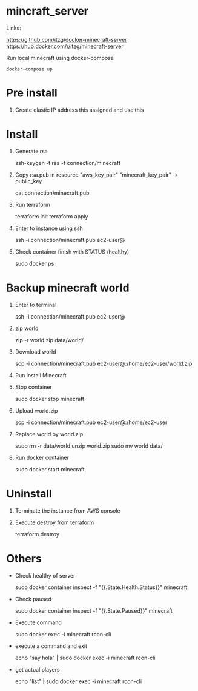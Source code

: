 # mincraft_server

Links:

https://github.com/itzg/docker-minecraft-server
https://hub.docker.com/r/itzg/minecraft-server

Run local minecraft using docker-compose

    docker-compose up


# Pre install
 
1. Create elastic IP address this assigned and use this 

# Install

1. Generate rsa


    ssh-keygen -t rsa -f connection/minecraft
    
2. Copy rsa.pub in resource "aws_key_pair" "minecraft_key_pair" -> public_key


    cat connection/minecraft.pub
    
3. Run terraform

    
    terraform init
    terraform apply

4. Enter to instance using ssh


    ssh -i connection/minecraft.pub ec2-user@<ip>

5. Check container finish  with STATUS (healthy)

    
    sudo docker ps

# Backup minecraft world

1. Enter to terminal


    ssh -i connection/minecraft.pub ec2-user@<ip>
    
2. zip world


    zip -r world.zip data/world/

3. Download world

    
    scp -i connection/minecraft.pub ec2-user@<ip>:/home/ec2-user/world.zip <path world zip> 

4. Run install Minecraft

5. Stop container


    sudo docker stop minecraft

6. Upload world.zip

    
    scp -i connection/minecraft.pub <path world zip> ec2-user@<ip>:/home/ec2-user

7. Replace world by world.zip

    
    sudo rm -r data/world
    unzip world.zip
    sudo mv world data/

8. Run docker container


    sudo docker start minecraft



# Uninstall

1. Terminate the instance from AWS console

2. Execute destroy from terraform

    
    terraform destroy


# Others

* Check healthy of server


    sudo docker container inspect -f "{{.State.Health.Status}}" minecraft

* Check paused


    sudo docker container inspect -f "{{.State.Paused}}" minecraft

* Execute command


    sudo docker exec -i minecraft rcon-cli
    

* execute a command and exit


    echo "say hola" | sudo docker exec -i minecraft rcon-cli

* get actual players

    
    echo "list" | sudo docker exec -i minecraft rcon-cli

